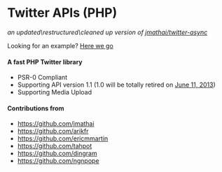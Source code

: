 Twitter APIs (PHP)
=======================
*an updated\restructured\cleaned up version of <a href="https://github.com/jmathai/twitter-async">jmathai/twitter-async</a>*

Looking for an example? <a href="https://github.com/kaosdynamics/Twitter/blob/master/Examples/index.php">Here we go</a>

#### A fast PHP Twitter library
* PSR-0 Compliant
* Supporting API version 1.1 (1.0 will be totally retired on <a href="http://goog.l/gA2nS">June 11, 2013</a>)
* Supporting Media Upload


#### Contributions from 
   * https://github.com/jmathai
   * https://github.com/arikfr 
   * https://github.com/ericmmartin
   * https://github.com/tahpot
   * https://github.com/dingram
   * https://github.com/ngnpope
